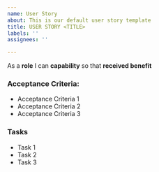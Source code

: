 ```yaml
---
name: User Story
about: This is our default user story template
title: USER STORY <TITLE>
labels: ''
assignees: ''

---
```


As a **role** I can **capability** so that **received benefit**
  
### Acceptance Criteria:
- Acceptance Criteria 1
- Acceptance Criteria 2
- Acceptance Criteria 3
  
### Tasks
- Task 1
- Task 2
- Task 3
